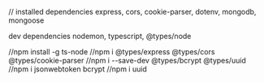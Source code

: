 // installed dependencies 
express,
cors,
cookie-parser,
dotenv,
mongodb,
mongoose

dev dependencies
nodemon,
typescript,
@types/node

//npm install -g ts-node
//npm i @types/express @types/cors @types/cookie-parser
//npm i --save-dev @types/bcrypt @types/uuid
//npm i jsonwebtoken bcrypt
//npm i uuid
